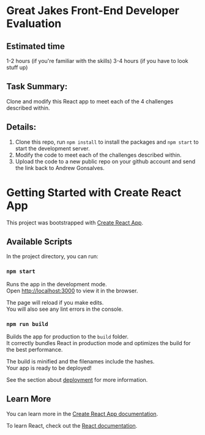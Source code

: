 # Great Jakes Front-End Developer Evaluation

## Estimated time
1-2 hours (if you're familiar with the skills)
3-4 hours (if you have to look stuff up)

## Task Summary:
Clone and modify this React app to meet each of the 4 challenges described within.

## Details:

1. Clone this repo, run `npm install` to install the packages and `npm start` to start the development server.
2. Modify the code to meet each of the challenges described within.
3. Upload the code to a new public repo on your github account and send the link back to Andrew Gonsalves.

# Getting Started with Create React App

This project was bootstrapped with [Create React App](https://github.com/facebook/create-react-app).

## Available Scripts

In the project directory, you can run:

### `npm start`

Runs the app in the development mode.\
Open [http://localhost:3000](http://localhost:3000) to view it in the browser.

The page will reload if you make edits.\
You will also see any lint errors in the console.

### `npm run build`

Builds the app for production to the `build` folder.\
It correctly bundles React in production mode and optimizes the build for the best performance.

The build is minified and the filenames include the hashes.\
Your app is ready to be deployed!

See the section about [deployment](https://facebook.github.io/create-react-app/docs/deployment) for more information.

## Learn More

You can learn more in the [Create React App documentation](https://facebook.github.io/create-react-app/docs/getting-started).

To learn React, check out the [React documentation](https://reactjs.org/).